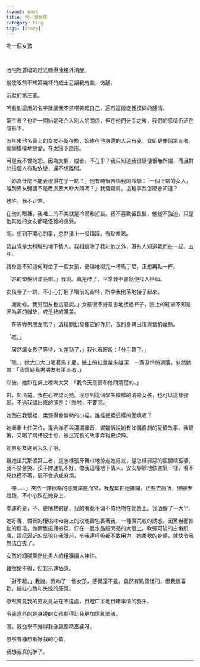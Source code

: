 ```yaml
---
layout: post
title: 吻一個女孩
category: blog
tags: [story]
---
```


吻一個女孩

<br>

酒吧裡昏暗的燈光顯得我格外清醒。

縱使眼前不知第幾杯的威士忌讓我有些，微醺。

沉默的第三者。

呵看到這酒的名字就讓我不禁嘲笑起自己，還有這段定義模糊的感情。

第三者？也許一開始是我介入別人的關係，但在他們分手之後，我們的感情仍活在陰影下。

五年來他名義上的女友不斷在換，始終在他身邊的人只有我。我卻更像個第三者，偷偷摸摸地戀愛，在太陽下隱形。

可是我不曾抱怨，因為太懶，或者，不在乎？我只知道我很隨便很無所謂，而且對於這個人有點依戀，還不想離開。

「妳為什麼不能表現得在乎一點？」他有時很苦惱我的冷靜：「一個正常的女人，碰到男友劈腿不是應該要大吵大鬧嗎？」我聳聳肩。這種事我怎麼會知道？

也許，我不正常。

在他的眼裡，我唯二的不美就是冷漠和短髮。我不喜歡留長髮，他從不強迫，只是他其他的女友都是優雅的長髮。

呃。想到不開心的事，忽然湧上一股煩躁。有點暈眩。

我自覺是太稱職的地下情人。我相信除了我和他之外，沒有人知道我們在一起，五年。

我身邊不知道何時坐了一個女孩，憂傷地啜完一杯馬丁尼，正想再點一杯。

「妳的頭髮很漂亮啊。」我說。真是醉了，平常我不會隨便找人搭訕。

女孩嚇了一跳，不小心打翻了眼前的空杯，所幸我俐落地接了起來。

「謝謝妳。我男朋友也這麼說。」女孩很不好意思地接過杯子，臉上的紅暈不知是因為酒的緣故，或是我的讚美。

「在等妳男朋友嗎？」酒精開始發揮它的作用，我的身體出現興奮的燥熱。

「嗯。」

「居然讓女孩子等待，太差勁了，」我乜著眼說：「分手算了。」

「嗯。」她大口大口喝著馬丁尼，臉上的紅暈越來越深，一滴淚悄悄淌落，忽然她說：「我懷疑我男朋友有第三者。」

然後，她趴在桌上嚎啕大哭：「我今天是要和他問清楚的。」

對，問清楚。我在心裡認同她。沒想到這個學生模樣的清秀女孩，也可以這樣強韌。不過我講出來的卻是：「乖啦，不要哭。」

她倒在我懷裡，柔弱得像無助的小貓，誰能拒絕這樣的愛嬌呢？

她漸漸止住哭泣，混合涕泗與濃濃鼻音，娓娓訴說她有如偶像劇的愛情故事。我聽著，又喝了兩杯威士忌，被這冗長的故事弄得更煩躁。

她男朋友遲到太久了吧。

聽她詛咒那個第三者，是怎樣張牙舞爪地掠走她男友，是怎樣邪惡的狐狸精巫婆，我不禁苦笑。孩子妳運氣不好，像我這種地下情人，安安靜靜地像空氣一樣，看不見也摸不著，更不會造成麻煩。

「噁……」突然一陣欲嘔的感覺席捲而來，我趕緊把她推開，正要去廁所，但腳步踉蹌，不小心跌在她身上。

幸運的是，不，更糟糕的是，我的嘴竟不偏不倚地吻在她唇上。我酒醒了一大半。

她好香，唇膏的櫻桃味和身上的玫瑰香包裹著我，一種魔咒般的誘惑。因驚嚇而搧動的睫毛，像兩隻振翅的蝶，佇在一雙水晶般閃亮的大眼上。吹彈可破的白嫩肌膚，這麼逼近的呈現在我眼前，令我連呼吸都不敢用力。她柔軟的身體，就快令我無法自拔了。

女孩的細膩果然比男人的粗獷讓人神往。

雖然捨不得，但我迅速抽身。

「對不起。」我說。我吻了一個女孩，感覺還不差，雖然有點怪怪的，但我很喜歡，臉紅心跳和失控的感覺。

忽然瞥見我的男友竟站在不遠處，目瞪口呆地目睹事情的發生。

令我意外的是身邊的女孩顯得比我更加慌亂緊張。

喔。我從來不覺得我像狐狸精巫婆呀。

忽然有種想看好戲的心情。

我想我真的醉了。

---